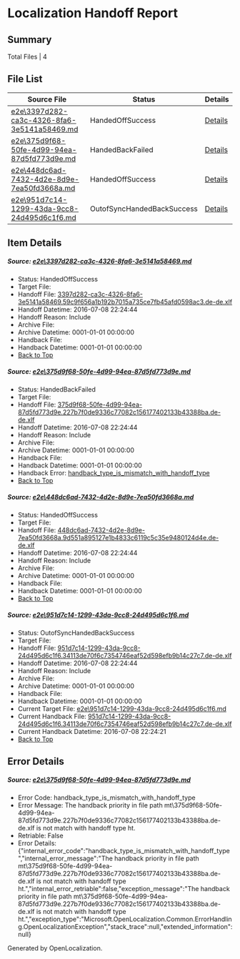 # <a name='report-top'></a> Localization Handoff Report

## Summary
 Total Files | 4

## File List
 Source File | Status | Details 
 ----------- | ------ | ------- 
 [e2e\3397d282-ca3c-4326-8fa6-3e5141a58469.md](https://github.com/OpenLocalizationTestOrg/oltest/blob/d5169a404c8c6a1fa87dc151fa78a001cc0ae95a/e2e/3397d282-ca3c-4326-8fa6-3e5141a58469.md) | HandedOffSuccess | [Details](#6f2888c9cde1b243f5969d71e64aa550d9e2639f3)
 [e2e\375d9f68-50fe-4d99-94ea-87d5fd773d9e.md](https://github.com/OpenLocalizationTestOrg/oltest/blob/b39cb8d70082accb3bf6afdd8103a7cdedd96cee/e2e/375d9f68-50fe-4d99-94ea-87d5fd773d9e.md) | HandedBackFailed | [Details](#e06b243c412873f8e8ac5789cc138a068ad8c75b4)
 [e2e\448dc6ad-7432-4d2e-8d9e-7ea50fd3668a.md](https://github.com/OpenLocalizationTestOrg/oltest/blob/d0fd084598aca25bca0d3373f3f5421a821fd979/e2e/448dc6ad-7432-4d2e-8d9e-7ea50fd3668a.md) | HandedOffSuccess | [Details](#9f6286bf05fe7434459ec51de5a9aaf2ae9a14ec5)
 [e2e\951d7c14-1299-43da-9cc8-24d495d6c1f6.md](https://github.com/OpenLocalizationTestOrg/oltest/blob/dbaf89681ca3fc51e0dae83b779379a69780f943/e2e/951d7c14-1299-43da-9cc8-24d495d6c1f6.md) | OutofSyncHandedBackSuccess | [Details](#8b27385829df9a581fc392e121a410faf10488037)

## Item Details
##### <a name='6f2888c9cde1b243f5969d71e64aa550d9e2639f3'></a> Source: [e2e\3397d282-ca3c-4326-8fa6-3e5141a58469.md](https://github.com/OpenLocalizationTestOrg/oltest/blob/d5169a404c8c6a1fa87dc151fa78a001cc0ae95a/e2e/3397d282-ca3c-4326-8fa6-3e5141a58469.md)
* Status: HandedOffSuccess
* Target File: 
* Handoff File: [3397d282-ca3c-4326-8fa6-3e5141a58469.59c9f656a1b192b7015a735ce7fb45afd0598ac3.de-de.xlf](https://github.com/OpenLocalizationTestOrg/olhandoff-e2e/blob/e21c6b14f43db2719a0cd90168dfd152945c3a82/ol-handoff/OpenLocalizationTestOrg/oltest-dede-fly/ci/ht/3397d282-ca3c-4326-8fa6-3e5141a58469.59c9f656a1b192b7015a735ce7fb45afd0598ac3.de-de.xlf)
* Handoff Datetime: 2016-07-08 22:24:44
* Handoff Reason: Include
* Archive File: 
* Archive Datetime: 0001-01-01 00:00:00
* Handback File: 
* Handback Datetime: 0001-01-01 00:00:00
* [Back to Top](#report-top)

##### <a name='e06b243c412873f8e8ac5789cc138a068ad8c75b4'></a> Source: [e2e\375d9f68-50fe-4d99-94ea-87d5fd773d9e.md](https://github.com/OpenLocalizationTestOrg/oltest/blob/b39cb8d70082accb3bf6afdd8103a7cdedd96cee/e2e/375d9f68-50fe-4d99-94ea-87d5fd773d9e.md)
* Status: HandedBackFailed
* Target File: 
* Handoff File: [375d9f68-50fe-4d99-94ea-87d5fd773d9e.227b7f0de9336c77082c156177402133b43388ba.de-de.xlf](https://github.com/OpenLocalizationTestOrg/olhandoff-e2e/blob/e21c6b14f43db2719a0cd90168dfd152945c3a82/ol-handoff/OpenLocalizationTestOrg/oltest-dede-fly/ci/ht/375d9f68-50fe-4d99-94ea-87d5fd773d9e.227b7f0de9336c77082c156177402133b43388ba.de-de.xlf)
* Handoff Datetime: 2016-07-08 22:24:44
* Handoff Reason: Include
* Archive File: 
* Archive Datetime: 0001-01-01 00:00:00
* Handback File: 
* Handback Datetime: 0001-01-01 00:00:00
* Handback Error: [handback_type_is_mismatch_with_handoff_type](#e06b243c412873f8e8ac5789cc138a068ad8c75b4handback_type_is_mismatch_with_handoff_type)
* [Back to Top](#report-top)

##### <a name='9f6286bf05fe7434459ec51de5a9aaf2ae9a14ec5'></a> Source: [e2e\448dc6ad-7432-4d2e-8d9e-7ea50fd3668a.md](https://github.com/OpenLocalizationTestOrg/oltest/blob/d0fd084598aca25bca0d3373f3f5421a821fd979/e2e/448dc6ad-7432-4d2e-8d9e-7ea50fd3668a.md)
* Status: HandedOffSuccess
* Target File: 
* Handoff File: [448dc6ad-7432-4d2e-8d9e-7ea50fd3668a.9d551a895127e1b4833c6119c5c35e9480124d4e.de-de.xlf](https://github.com/OpenLocalizationTestOrg/olhandoff-e2e/blob/e21c6b14f43db2719a0cd90168dfd152945c3a82/ol-handoff/OpenLocalizationTestOrg/oltest-dede-fly/ci/ht/448dc6ad-7432-4d2e-8d9e-7ea50fd3668a.9d551a895127e1b4833c6119c5c35e9480124d4e.de-de.xlf)
* Handoff Datetime: 2016-07-08 22:24:44
* Handoff Reason: Include
* Archive File: 
* Archive Datetime: 0001-01-01 00:00:00
* Handback File: 
* Handback Datetime: 0001-01-01 00:00:00
* [Back to Top](#report-top)

##### <a name='8b27385829df9a581fc392e121a410faf10488037'></a> Source: [e2e\951d7c14-1299-43da-9cc8-24d495d6c1f6.md](https://github.com/OpenLocalizationTestOrg/oltest/blob/dbaf89681ca3fc51e0dae83b779379a69780f943/e2e/951d7c14-1299-43da-9cc8-24d495d6c1f6.md)
* Status: OutofSyncHandedBackSuccess
* Target File: 
* Handoff File: [951d7c14-1299-43da-9cc8-24d495d6c1f6.34113de70f6c7354746eaf52d598efb9b14c27c7.de-de.xlf](https://github.com/OpenLocalizationTestOrg/olhandoff-e2e/blob/e21c6b14f43db2719a0cd90168dfd152945c3a82/ol-handoff/OpenLocalizationTestOrg/oltest-dede-fly/ci/ht/951d7c14-1299-43da-9cc8-24d495d6c1f6.34113de70f6c7354746eaf52d598efb9b14c27c7.de-de.xlf)
* Handoff Datetime: 2016-07-08 22:24:44
* Handoff Reason: Include
* Archive File: 
* Archive Datetime: 0001-01-01 00:00:00
* Handback File: 
* Handback Datetime: 0001-01-01 00:00:00
* Current Target File: [e2e\951d7c14-1299-43da-9cc8-24d495d6c1f6.md](https://github.com/OpenLocalizationTestOrg/oltest-dede-fly/blob/e4c7c6833920ec813035ac17fb2660a93a56ff33/e2e/951d7c14-1299-43da-9cc8-24d495d6c1f6.md)
* Current Handback File: [951d7c14-1299-43da-9cc8-24d495d6c1f6.34113de70f6c7354746eaf52d598efb9b14c27c7.de-de.xlf](https://github.com/OpenLocalizationTestOrg/olhandback-e2e/blob/790801a852c8241d1dc22c6c7ffee93e7766f6bb/ol-handback/OpenLocalizationTestOrg/oltest-dede-fly/ci/951d7c14-1299-43da-9cc8-24d495d6c1f6.34113de70f6c7354746eaf52d598efb9b14c27c7.de-de.xlf)
* Current Handback Datetime: 2016-07-08 22:24:21
* [Back to Top](#report-top)


## Error Details
##### <a name='e06b243c412873f8e8ac5789cc138a068ad8c75b4handback_type_is_mismatch_with_handoff_type'></a> Source: [e2e\375d9f68-50fe-4d99-94ea-87d5fd773d9e.md](#e06b243c412873f8e8ac5789cc138a068ad8c75b4)
* Error Code: handback_type_is_mismatch_with_handoff_type
* Error Message: The handback priority in file path mt\375d9f68-50fe-4d99-94ea-87d5fd773d9e.227b7f0de9336c77082c156177402133b43388ba.de-de.xlf is not match with handoff type ht.
* Retriable: False
* Error Details: {"internal_error_code":"handback_type_is_mismatch_with_handoff_type","internal_error_message":"The handback priority in file path mt\\375d9f68-50fe-4d99-94ea-87d5fd773d9e.227b7f0de9336c77082c156177402133b43388ba.de-de.xlf is not match with handoff type ht.","internal_error_retriable":false,"exception_message":"The handback priority in file path mt\\375d9f68-50fe-4d99-94ea-87d5fd773d9e.227b7f0de9336c77082c156177402133b43388ba.de-de.xlf is not match with handoff type ht.","exception_type":"Microsoft.OpenLocalization.Common.ErrorHandling.OpenLocalizationException","stack_trace":null,"extended_information":null}


Generated by OpenLocalization.

